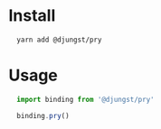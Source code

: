# Install

```
  yarn add @djungst/pry
```

# Usage
```javascript
  import binding from '@djungst/pry'

  binding.pry()
```

